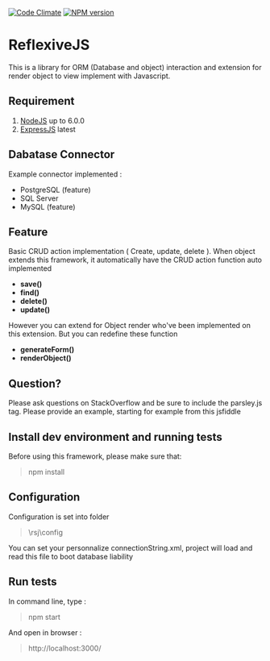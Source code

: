 [![Code Climate](https://codeclimate.com/github/boennemann/badges.svg)](https://codeclimate.com/github/boennemann/badges) [![NPM version](https://badge.fury.io/js/badge-list.svg)](http://badge.fury.io/js/badge-list)

# ReflexiveJS #

This is a library for ORM (Database and object) interaction and extension for render object to view implement with Javascript.

## Requirement ##



1. [NodeJS](NodeJS "https://nodejs.org/en/") up to 6.0.0
2.  [ExpressJS](ExpressJS "http://expressjs.com/fr/") latest

## Dabatase Connector ##

Example connector implemented :

- PostgreSQL (feature)
- SQL Server
- MySQL (feature)

## Feature ##

Basic CRUD action implementation ( Create, update, delete ).
When object extends this framework, it automatically have the CRUD action function auto implemented
- **save()**
- **find()**
- **delete()**
- **update()**

However you can extend for Object render who've been implemented on this extension. But you can redefine these function

- **generateForm()**
- **renderObject()**

## Question? ##

Please ask questions on StackOverflow and be sure to include the parsley.js tag. Please provide an example, starting for example from this jsfiddle

## Install dev environment and running tests ##

Before using this framework, please make sure that:

> npm install

## Configuration ##

Configuration is set into folder 
> \rsj\config

You can set your personnalize connectionString.xml, project will load and read this file to boot database liability

## Run tests ##

In command line, type :

> npm start

And open in browser :

> http://localhost:3000/